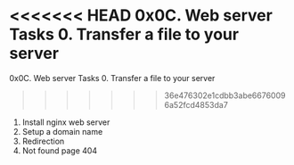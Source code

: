 <<<<<<< HEAD
	0x0C. Web server
Tasks
0. Transfer a file to your server
=======
0x0C. Web server
Tasks 0. Transfer a file to your server

>>>>>>> 36e476302e1cdbb3abe66760096a52fcd4853da7
1. Install nginx web server
2. Setup a domain name
3. Redirection
4. Not found page 404
